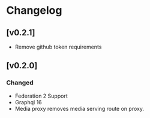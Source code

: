 # Changelog

## [v0.2.1]
- Remove github token requirements

## [v0.2.0]

### Changed

- Federation 2 Support
- Graphql 16
- Media proxy removes media serving route on proxy.
